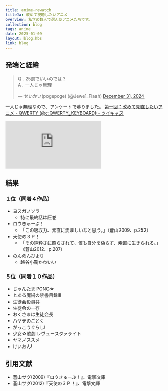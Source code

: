 ```yaml
---
title: anime-rewatch
titleJa: 改めて視聴したいアニメ
overview: 私含め数人で選んだアニメたちです。
collection: blog
tags: anime
date: 2025-01-09
layout: blog.hbs
link: blog
---
```


## 発端と経緯
<blockquote class="twitter-tweet"><p lang="ja" dir="ltr">Q . 25選でいいのでは？<br>A . 一人じゃ無理</p>&mdash; せいかい(pogepoge) (@Jewe1_Flash) <a href="https://twitter.com/Jewe1_Flash/status/1874197368863940963?ref_src=twsrc%5Etfw">December 31, 2024</a></blockquote> <script async src="https://platform.twitter.com/widgets.js" charset="utf-8"></script> 

一人じゃ無理なので、アンケートで募りました。
[第一回：改めて見直したいアニメ - QWERTY (@c:QWERTY_KEYBOARD) - ツイキャス](https://twitcasting.tv/c:qwerty_keyboard/movie/808688254)
<iframe src="https://twitcasting.tv/c:qwerty_keyboard/embeddedplayer/808688254?auto_play=false&default_mute=false" frameborder="0" allowfullscreen></iframe>

## 結果
### １位（同着４作品）
- ヨスガノソラ
	- 特に最終話は圧巻
- ロウきゅーぶ！
	- 「この吸収力、素直に羨ましいなと思う。」（蒼山2009、p.252）
- 天使の３Ｐ！
	- 「その純粋さに照らされて、僕も自分を偽らず、素直に生きられる。」（蒼山2012、p.207）
- のんのんびより
	- 越谷小鞠かわいい

### ５位（同着１０作品）
- じゃんたま PONG☆	
- とある魔術の禁書目録Ⅲ	
- 生徒会役員共	
- 生徒会の一存
- おくさまは生徒会長
- ハヤテのごとく	
- がっこうぐらし!
- 少女☆歌劇 レヴュースタァライト
- ヤマノススメ
- けいおん!	

## 引用文献
- 蒼山サグ(2009)『ロウきゅーぶ！』、電撃文庫
- 蒼山サグ(2012)『天使の３Ｐ！』、電撃文庫
